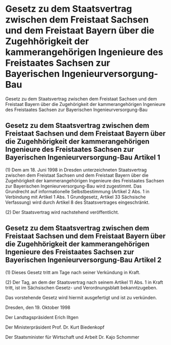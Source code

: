 # Gesetz zu dem Staatsvertrag zwischen dem Freistaat Sachsen und dem Freistaat Bayern über die Zugehhörigkeit der kammerangehörigen Ingenieure des Freistaates Sachsen zur Bayerischen Ingenieurversorgung-Bau

Gesetz zu dem Staatsvertrag zwischen dem Freistaat Sachsen und dem Freistaat Bayern über die Zugehörigkeit der kammerangehörigen Ingenieure des Freistaates Sachsen zur Bayerischen Ingenieurversorgung-Bau

## Gesetz zu dem Staatsvertrag zwischen dem Freistaat Sachsen und dem Freistaat Bayern über die Zugehhörigkeit der kammerangehörigen Ingenieure des Freistaates Sachsen zur Bayerischen Ingenieurversorgung-Bau Artikel 1

(1) Dem am 18. Juni 1998 in Dresden unterzeichneten 
Staatsvertrag
         zwischen dem Freistaat Sachsen und dem Freistaat Bayern über die Zugehörigkeit der kammerangehörigen Ingenieure des Freistaates Sachsen zur Bayerischen Ingenieurversorgung-Bau wird zugestimmt. Das Grundrecht auf informationelle Selbstbestimmung (Artikel 2 Abs. 1 in Verbindung mit Artikel 1 Abs. 1 
Grundgesetz, Artikel 33 Sächsische Verfassung) wird durch Artikel 8 des Staatsvertrages eingeschränkt.

(2) Der Staatsvertrag wird nachstehend veröffentlicht.


## Gesetz zu dem Staatsvertrag zwischen dem Freistaat Sachsen und dem Freistaat Bayern über die Zugehhörigkeit der kammerangehörigen Ingenieure des Freistaates Sachsen zur Bayerischen Ingenieurversorgung-Bau Artikel 2

(1) Dieses Gesetz tritt am Tage nach seiner Verkündung in Kraft.

(2) Der Tag, an dem der Staatsvertrag nach seinem Artikel 11 Abs. 1 in Kraft tritt, ist im Sächsischen Gesetz- und Verordnungsblatt bekanntzugeben.

Das vorstehende Gesetz wird hiermit ausgefertigt und ist zu verkünden.

Dresden, den 19. Oktober 1998

Der Landtagspräsident 
         Erich Iltgen

Der Ministerpräsident 
         Prof. Dr. Kurt Biedenkopf

Der Staatsminister 
         für Wirtschaft und Arbeit 
         Dr. Kajo Schommer

